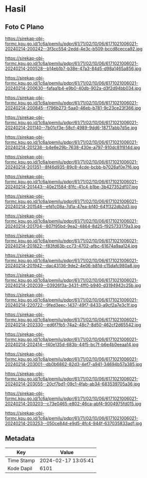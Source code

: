 # Hasil

## Foto C Plano

https://sirekap-obj-formc.kpu.go.id/1c6a/pemilu/pdpr/61/71/02/10/06/6171021006021-20240214-200242--3f3cc554-2edd-4e3c-b509-bccd8cecca92.jpg

https://sirekap-obj-formc.kpu.go.id/1c6a/pemilu/pdpr/61/71/02/10/06/6171021006021-20240214-200528--b14eb1b7-b38e-47a3-84d5-d98a1465a856.jpg

https://sirekap-obj-formc.kpu.go.id/1c6a/pemilu/pdpr/61/71/02/10/06/6171021006021-20240214-200630--fafaa1b4-e9b0-40db-902a-d3f2d94bb034.jpg

https://sirekap-obj-formc.kpu.go.id/1c6a/pemilu/pdpr/61/71/02/10/06/6171021006021-20240214-200845--f796b273-5aa0-46eb-b781-9c23ce23f366.jpg

https://sirekap-obj-formc.kpu.go.id/1c6a/pemilu/pdpr/61/71/02/10/06/6171021006021-20240214-201140--7b01cf3e-58cf-4989-9dd6-18717abb7d5e.jpg

https://sirekap-obj-formc.kpu.go.id/1c6a/pemilu/pdpr/61/71/02/10/06/6171021006021-20240214-201238--b4e6e29b-7638-430e-a797-910dc81f814d.jpg

https://sirekap-obj-formc.kpu.go.id/1c6a/pemilu/pdpr/61/71/02/10/06/6171021006021-20240214-201351--8f46d935-89c8-4cde-bcbb-b7026af0e7f6.jpg

https://sirekap-obj-formc.kpu.go.id/1c6a/pemilu/pdpr/61/71/02/10/06/6171021006021-20240214-201443--40e21584-81fc-41c4-b1be-3b427352df07.jpg

https://sirekap-obj-formc.kpu.go.id/1c6a/pemilu/pdpr/61/71/02/10/06/6171021006021-20240214-201548--efd1c08a-7d1a-47ea-bf40-641f322db2d3.jpg

https://sirekap-obj-formc.kpu.go.id/1c6a/pemilu/pdpr/61/71/02/10/06/6171021006021-20240214-201704--807f95bd-9ea2-4864-8d25-f925733179a3.jpg

https://sirekap-obj-formc.kpu.go.id/1c6a/pemilu/pdpr/61/71/02/10/06/6171021006021-20240214-201822--f83fd63b-cc73-4702-afbc-61674a9aa124.jpg

https://sirekap-obj-formc.kpu.go.id/1c6a/pemilu/pdpr/61/71/02/10/06/6171021006021-20240214-201942--dac43136-9de2-4e06-b81d-c15dafc980a8.jpg

https://sirekap-obj-formc.kpu.go.id/1c6a/pemilu/pdpr/61/71/02/10/06/6171021006021-20240214-202039--03926f3a-3431-4ff0-b940-d3194942c25b.jpg

https://sirekap-obj-formc.kpu.go.id/1c6a/pemilu/pdpr/61/71/02/10/06/6171021006021-20240214-220722--9fed3eec-1437-49f7-8433-a9cf2a7e3c1f.jpg

https://sirekap-obj-formc.kpu.go.id/1c6a/pemilu/pdpr/61/71/02/10/06/6171021006021-20240214-202330--ed6f7fb5-74a2-48c7-8d50-462cf2d65542.jpg

https://sirekap-obj-formc.kpu.go.id/1c6a/pemilu/pdpr/61/71/02/10/06/6171021006021-20240214-202414--f40e135d-683b-44f5-bc7f-b6e4b0eeaa14.jpg

https://sirekap-obj-formc.kpu.go.id/1c6a/pemilu/pdpr/61/71/02/10/06/6171021006021-20240214-203001--db0b6862-82d3-4ef7-a941-34694b57a385.jpg

https://sirekap-obj-formc.kpu.go.id/1c6a/pemilu/pdpr/61/71/02/10/06/6171021006021-20240214-203055--20cf7bd1-09c1-4fab-ab34-683539705a36.jpg

https://sirekap-obj-formc.kpu.go.id/1c6a/pemilu/pdpr/61/71/02/10/06/6171021006021-20240214-203203--c73e0465-e802-46ca-abf4-9004975fd015.jpg

https://sirekap-obj-formc.kpu.go.id/1c6a/pemilu/pdpr/61/71/02/10/06/6171021006021-20240214-203253--050ce84d-e9d5-4fc4-944f-637035833ad1.jpg


## Metadata

| Key        | Value               |
| ---------- | ------------------- |
| Time Stamp | 2024-02-17 13:05:41 |
| Kode Dapil | 6101                |




